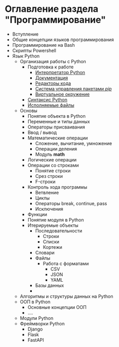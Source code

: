 # Оглавление раздела "Программирование"

- Вступление
- Общие концепции языков программирования
- Программирование на Bash
- Скрипты Powershell
- Язык Python
  - Организация работы с Python
    - Подготовка к работе
      - [Интерпретатор Python](python/001-py_interpreter.md)
      - [Документация](python/002-py_documentation.md)
      - [Редакторы кода](python/003-py_editors.md)
      - [Система управления пакетами _pip_](python/004-py_pip.md)
      - [Виртуальное окружение](python/005-py_environment.md)
    - [Синтаксис Python](python/006-py_syntax.md)
    - [Исполняемые файлы](python/007-py_executable.md)
  - Основы
    - Понятие объекта в Python
    - Переменные и типы данных
    - Операторы присваивания
    - Ввод / вывод
    - Математические операции
      - Сложение, вычитание, умножение
      - Операции деления
      - Модуль **math**
    - Логические операции
    - Операции со строками
      - Понятие строки
      - Срез строки
      - F-строки
    - Контроль хода программы
      - Ветвление
      - Циклы
      - Операторы break, continue, pass
      - Исключения
    - Функции
    - Понятие модуля в Python
    - Итерируемые объекты
      - Последовательности
        - Строки
        - Списки
        - Кортежи
      - Словари
      - Файлы
        - Работа с форматами
          - CSV
          - JSON
          - YAML
      - Базы данных
      -
  - Алгоритмы и структуры данных на Python
  - ООП в Python
    - Основные концепции ООП
    - ....
  - Модули Python
  - Фреймворки Python
    - Django
    - Flask
    - FastAPI
